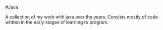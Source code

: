 #Java

A collection of my work with java over the years. Consists mostly of code written in the early stages of learning to program.
